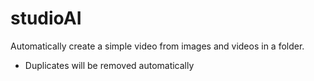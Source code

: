 # studioAI
Automatically create a simple video from images and videos in a folder.
- Duplicates will be removed automatically
